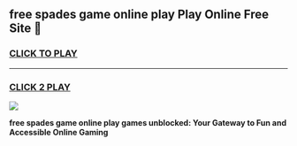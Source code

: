 
## free spades game online play Play Online Free Site 👋
<h3>
<a href="https://download.freeplayer.one?title=free_spades_game_online_play&ref=21F">CLICK TO PLAY</a></h3>
<hr>

<h3>
<a href="https://download.freeplayer.one?title=free_spades_game_online_play&ref=21F">CLICK 2 PLAY</a>
  
</h3>

<a href="https://download.freeplayer.one?title=free_spades_game_online_play&ref=21F"><img src="https://cdnb.artstation.com/p/assets/images/images/032/539/853/original/anto-thomas-button-gif.gif"></a>


**free spades game online play games unblocked: Your Gateway to Fun and Accessible Online Gaming**
